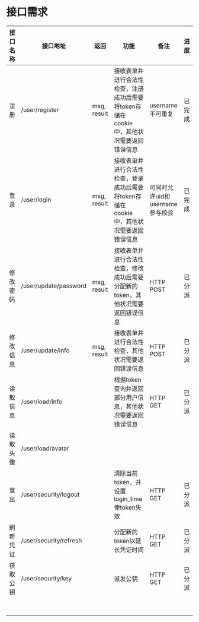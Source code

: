 # 接口需求

| 接口名称 | 接口地址               | 返回        | 功能                                                         | 备注                            | 进度   |
| -------- | ---------------------- | ----------- | ------------------------------------------------------------ | ------------------------------- | ------ |
| 注册     | /user/register         | msg, result | 接收表单并进行合法性检查，注册成功后需要将token存储在cookie中，其他状况需要返回错误信息 | username不可重复                | 已完成 |
| 登录     | /user/login            | msg, result | 接收表单并进行合法性检查，登录成功后需要将token存储在cookie中，其他状况需要返回错误信息 | 可同时允许uid和username参与校验 | 已完成 |
| 修改密码 | /user/update/password  | msg, result | 接收表单并进行合法性检查，修改成功后需要分配新的token，其他状况需要返回错误信息 | HTTP POST                       | 已分派 |
| 修改信息 | /user/update/info      | msg, result | 接收表单并进行合法性检查，其他状况需要返回错误信息           | HTTP POST                       | 已分派 |
| 读取信息 | /user/load/info        |             | 根据token查询并返回部分用户信息，其他状况需要返回错误信息    | HTTP GET                        | 已分派 |
| 读取头像 | /user/load/avatar      |             |                                                              |                                 |        |
| 登出     | /user/security/logout  |             | 清除当前token，并设置login_time使token失效                   | HTTP GET                        | 已分派 |
| 刷新凭证 | /user/security/refresh |             | 分配新的token以延长凭证时间                                  | HTTP GET                        | 已分派 |
| 获取公钥 | /user/security/key     |             | 派发公钥                                                     | HTTP GET                        | 已分派 |
|          |                        |             |                                                              |                                 |        |
|          |                        |             |                                                              |                                 |        |
|          |                        |             |                                                              |                                 |        |
|          |                        |             |                                                              |                                 |        |
|          |                        |             |                                                              |                                 |        |
|          |                        |             |                                                              |                                 |        |
|          |                        |             |                                                              |                                 |        |
|          |                        |             |                                                              |                                 |        |

